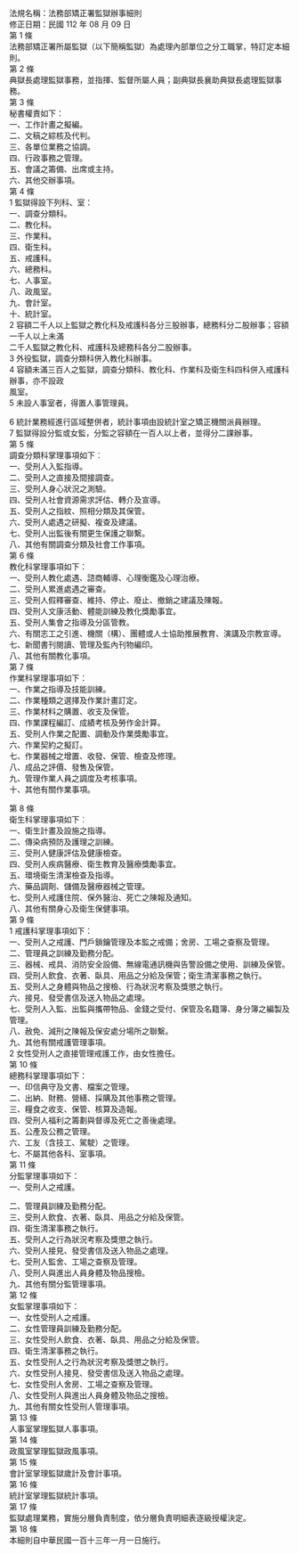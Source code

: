 法規名稱：法務部矯正署監獄辦事細則  
修正日期：民國 112 年 08 月 09 日  
第 1 條  
法務部矯正署所屬監獄（以下簡稱監獄）為處理內部單位之分工職掌，特訂定本細則。  
第 2 條  
典獄長處理監獄事務，並指揮、監督所屬人員；副典獄長襄助典獄長處理監獄事務。  
第 3 條  
秘書權責如下：  
一、工作計畫之擬編。  
二、文稿之綜核及代判。  
三、各單位業務之協調。  
四、行政事務之管理。  
五、會議之籌備、出席或主持。  
六、其他交辦事項。  
第 4 條  
1 監獄得設下列科、室：  
一、調查分類科。  
二、教化科。  
三、作業科。  
四、衛生科。  
五、戒護科。  
六、總務科。  
七、人事室。  
八、政風室。  
九、會計室。  
十、統計室。  
2 容額二千人以上監獄之教化科及戒護科各分三股辦事，總務科分二股辦事；容額一千人以上未滿  
二千人監獄之教化科、戒護科及總務科各分二股辦事。  
3 外役監獄，調查分類科併入教化科辦事。  
4 容額未滿三百人之監獄，調查分類科、教化科、作業科及衛生科四科併入戒護科辦事，亦不設政  
風室。  
5 未設人事室者，得置人事管理員。  


6 統計業務經進行區域整併者，統計事項由設統計室之矯正機關派員辦理。  
7 監獄得設分監或女監，分監之容額在一百人以上者，並得分二課辦事。  
第 5 條  
調查分類科掌理事項如下︰  
一、受刑人入監指導。  
二、受刑人之直接及間接調查。  
三、受刑人身心狀況之測驗。  
四、受刑人社會資源需求評估、轉介及宣導。  
五、受刑人之指紋、照相分類及其保管。  
六、受刑人處遇之研擬、複查及建議。  
七、受刑人出監後有關更生保護之聯繫。  
八、其他有關調查分類及社會工作事項。  
第 6 條  
教化科掌理事項如下：  
一、受刑人教化處遇、諮商輔導、心理衡鑑及心理治療。  
二、受刑人累進處遇之審查。  
三、受刑人假釋審查、維持、停止、廢止、撤銷之建議及陳報。  
四、受刑人文康活動、體能訓練及教化獎勵事宜。  
五、受刑人集會之指導及分區管教。  
六、有關志工之引進、機關（構）、團體或人士協助推展教育、演講及宗教宣導。  
七、新聞書刊閱讀、管理及監內刊物編印。  
八、其他有關教化事項。  
第 7 條  
作業科掌理事項如下：  
一、作業之指導及技能訓練。  
二、作業種類之選擇及作業計畫訂定。  
三、作業材料之購置、收支及保管。  
四、作業課程編訂、成績考核及勞作金計算。  
五、受刑人作業之配置、調動及作業獎勵事宜。  
六、作業契約之擬訂。  
七、作業器械之增置、收發、保管、檢查及修理。  
八、成品之評價、發售及保管。  
九、管理作業人員之調度及考核事項。  
十、其他有關作業事項。  


第 8 條  
衛生科掌理事項如下︰  
一、衛生計畫及設施之指導。  
二、傳染病預防及護理之訓練。  
三、受刑人健康評估及健康檢查。  
四、受刑人疾病醫療、衛生教育及醫療獎勵事宜。  
五、環境衛生清潔檢查及指導。  
六、藥品調劑、儲備及醫療器械之管理。  
七、受刑人戒護住院、保外醫治、死亡之陳報及通知。  
八、其他有關身心及衛生保健事項。  
第 9 條  
1 戒護科掌理事項如下：  
一、受刑人之戒護、門戶鎖鑰管理及本監之戒備；舍房、工場之查察及管理。  
二、管理員之訓練及勤務分配。  
三、器械、戒具、消防安全設備、無線電通訊機與告警設備之使用、訓練及保管。  
四、受刑人飲食、衣著、臥具、用品之分給及保管；衛生清潔事務之執行。  
五、受刑人之身體與物品之搜檢、行為狀況考察及獎懲之執行。  
六、接見、發受書信及送入物品之處理。  
七、受刑人入監、出監與攜帶物品、金錢之受付、保管及名籍簿、身分簿之編製及管理。  
八、赦免、減刑之陳報及保安處分場所之聯繫。  
九、其他有關戒護管理事項。  
2 女性受刑人之直接管理戒護工作，由女性擔任。  
第 10 條  
總務科掌理事項如下：  
一、印信典守及文書、檔案之管理。  
二、出納、財務、營繕、採購及其他事務之管理。  
三、糧食之收支、保管、核算及造報。  
四、受刑人福利之籌劃與督導及死亡之善後處理。  
五、公產及公務之管理。  
六、工友（含技工、駕駛）之管理。  
七、不屬其他各科、室事項。  
第 11 條  
分監掌理事項如下：  
一、受刑人之戒護。  


二、管理員訓練及勤務分配。  
三、受刑人飲食、衣著、臥具、用品之分給及保管。  
四、衛生清潔事務之執行。  
五、受刑人之行為狀況考察及獎懲之執行。  
六、受刑人接見、發受書信及送入物品之處理。  
七、受刑人監舍、工場之查察及管理。  
八、受刑人與進出人員身體及物品搜檢。  
九、其他有關分監管理事項。  
第 12 條  
女監掌理事項如下：  
一、女性受刑人之戒護。  
二、女性管理員訓練及勤務分配。  
三、女性受刑人飲食、衣著、臥具、用品之分給及保管。  
四、衛生清潔事務之執行。  
五、女性受刑人之行為狀況考察及獎懲之執行。  
六、女性受刑人接見、發受書信及送入物品之處理。  
七、女性受刑人舍房、工場之查察及管理。  
八、女性受刑人與進出人員身體及物品之搜檢。  
九、其他有關女性受刑人管理事項。  
第 13 條  
人事室掌理監獄人事事項。  
第 14 條  
政風室掌理監獄政風事項。  
第 15 條  
會計室掌理監獄歲計及會計事項。  
第 16 條  
統計室掌理監獄統計事項。  
第 17 條  
監獄處理業務，實施分層負責制度，依分層負責明細表逐級授權決定。  
第 18 條  
本細則自中華民國一百十三年一月一日施行。  


